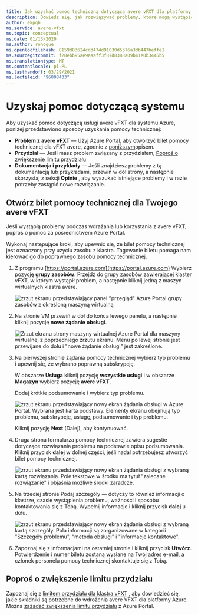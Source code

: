 ```yaml
---
title: Jak uzyskać pomoc techniczną dotyczącą avere vFXT dla platformy Azure
description: Dowiedz się, jak rozwiązywać problemy, które mogą wystąpić podczas wdrażania lub korzystania z programu avere vFXT dla platformy Azure, tworząc bilet pomocy technicznej za pośrednictwem Azure Portal.
author: ekpgh
ms.service: avere-vfxt
ms.topic: conceptual
ms.date: 01/13/2020
ms.author: rohogue
ms.openlocfilehash: 8159d83624cdd474d91030d5376a3db447beffe1
ms.sourcegitcommit: f28ebb95ae9aaaff3f87d8388a09b41e0b3445b5
ms.translationtype: MT
ms.contentlocale: pl-PL
ms.lasthandoff: 03/29/2021
ms.locfileid: "96008433"
---
```

# <a name="get-help-with-your-system"></a>Uzyskaj pomoc dotyczącą systemu

Aby uzyskać pomoc dotyczącą usługi avere vFXT dla systemu Azure, poniżej przedstawiono sposoby uzyskania pomocy technicznej:

* **Problem z avere vFXT** — Użyj Azure Portal, aby otworzyć bilet pomocy technicznej dla vFXT avere, zgodnie z [poniższym](#open-a-support-ticket-for-your-avere-vfxt)opisem.
* **Przydział** — Jeśli masz problem związany z przydziałem, [Poproś o zwiększenie limitu przydziału](#request-a-quota-increase)
* **Dokumentacja i przykłady** — Jeśli znajdziesz problemy z tą dokumentacją lub przykładami, przewiń w dół strony, a następnie skorzystaj z sekcji **Opinie** , aby wyszukać istniejące problemy i w razie potrzeby zastąpić nowe rozwiązanie.

## <a name="open-a-support-ticket-for-your-avere-vfxt"></a>Otwórz bilet pomocy technicznej dla Twojego avere vFXT

Jeśli wystąpią problemy podczas wdrażania lub korzystania z avere vFXT, poproś o pomoc za pośrednictwem Azure Portal.

Wykonaj następujące kroki, aby upewnić się, że bilet pomocy technicznej jest oznaczony przy użyciu zasobu z klastra. Tagowanie biletu pomaga nam kierować go do poprawnego zasobu pomocy technicznej.

1. Z programu [https://portal.azure.com](https://portal.azure.com) Wybierz pozycję **grupy zasobów**. Przejdź do grupy zasobów zawierającej klaster vFXT, w którym wystąpił problem, a następnie kliknij jedną z maszyn wirtualnych klastra avere.

    ![zrzut ekranu przedstawiający panel "przegląd" Azure Portal grupy zasobów z określoną maszyną wirtualną](media/avere-vfxt-ticket-vm.png)

1. Na stronie VM przewiń w dół do końca lewego panelu, a następnie kliknij pozycję **nowe żądanie obsługi**.

    ![Zrzut ekranu strony maszyny wirtualnej Azure Portal dla maszyny wirtualnej z poprzedniego zrzutu ekranu. Menu po lewej stronie jest przewijane do dołu i "nowe żądanie obsługi" jest zakreślone.](media/avere-vfxt-ticket-request.png)

1. Na pierwszej stronie żądania pomocy technicznej wybierz typ problemu i upewnij się, że wybrano poprawną subskrypcję.

   W obszarze **Usługa** kliknij pozycję **wszystkie usługi** i w obszarze **Magazyn** wybierz pozycję **avere vFXT**.

   Dodaj krótkie podsumowanie i wybierz typ problemu.

    ![zrzut ekranu przedstawiający nowy ekran żądania obsługi w Azure Portal. Wybrana jest karta podstawy. Elementy ekranu obejmują typ problemu, subskrypcję, usługę, podsumowanie i typ problemu.](media/ticket-basics.png)

   Kliknij pozycję **Next** (Dalej), aby kontynuować.

1. Druga strona formularza pomocy technicznej zawiera sugestie dotyczące rozwiązania problemu na podstawie opisu podsumowania. Kliknij przycisk **dalej** w dolnej części, jeśli nadal potrzebujesz utworzyć bilet pomocy technicznej.

   ![zrzut ekranu przedstawiający nowy ekran żądania obsługi z wybraną kartą rozwiązania. Pole tekstowe w środku ma tytuł "zalecane rozwiązanie" i objaśnia możliwe środki zaradcze.](media/ticket-solutions.png)

1. Na trzeciej stronie Podaj szczegóły — dotyczy to również informacji o klastrze, czasie wystąpienia problemu, ważności i sposobu kontaktowania się z Tobą. Wypełnij informacje i kliknij przycisk **dalej** u dołu.

   ![zrzut ekranu przedstawiający nowy ekran żądania obsługi z wybraną kartą szczegóły. Pola informacji są zorganizowane w kategorii "Szczegóły problemu", "metoda obsługi" i "informacje kontaktowe".](media/ticket-details.png)

1. Zapoznaj się z informacjami na ostatniej stronie i kliknij przycisk **Utwórz**. Potwierdzenie i numer biletu zostaną wysłane na Twój adres e-mail, a członek personelu pomocy technicznej skontaktuje się z Tobą.

## <a name="request-a-quota-increase"></a>Poproś o zwiększenie limitu przydziału

Zapoznaj się z [limitem przydziału dla klastra vFXT](avere-vfxt-prereqs.md#quota-for-the-vfxt-cluster) , aby dowiedzieć się, jakie składniki są potrzebne do wdrożenia avere VFXT dla platformy Azure. Można [zażądać zwiększenia limitu przydziału](../azure-portal/supportability/resource-manager-core-quotas-request.md) z Azure Portal.